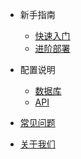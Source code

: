 - 新手指南

  - [快速入门](/zh-Hans/quickstart.md)
  - [进阶部署](/zh-Hans/deploy.md)

- 配置说明

  - [数据库](/zh-Hans/database.md)
  - [API](/zh-Hans/api.md)

- [常见问题](/zh-Hans/faq.md)
- [关于我们](/zh-Hans/about.md)